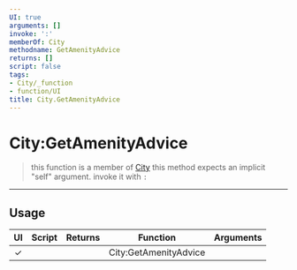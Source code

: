 ```yaml
---
UI: true
arguments: []
invoke: ':'
memberOf: City
methodname: GetAmenityAdvice
returns: []
script: false
tags:
- City/_function
- function/UI
title: City.GetAmenityAdvice
---
```

# City:GetAmenityAdvice
> this function is a member of [City](civ-6/lua/City.md)
> this method expects an implicit "self" argument. invoke it with `:`
-----
## Usage
|  UI | Script | Returns | Function | Arguments |
|:---:|:------:|-------:|:--------:|:---------|
|✓| ||City:GetAmenityAdvice||
